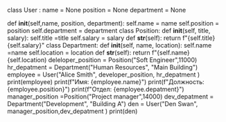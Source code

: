 class User :
  name = None
  position = None
  department = None

  def __init__(self,name, position, department):
    self.name = name
    self.position = position
    self.department = department
class Position:
    def __init__(self, title, salary):
        self.title =title
        self.salary = salary
    def __str__(self):
    return f"{self.title} {self.salary}"
class Department:
    def __init__(self, name, location):
        self.name =name
        self.location = location
    def __str__(self):
        return f"{self.name} {self.location)
deleloper_position = Position("Soft Engineer",11000)
hr_depatment = Department("Human Resources", "Main Building")
employee = User("Alice Smith", developer_position, hr_depatment )
print(employee)
print(f"Имя: {employee.name}")
print(f"Должность: {employee.position}")
print(f"Отдел: {employee.depatment}")
manager_position =Position("Project manager",14000)
dev_depatment = Department("Development", "Building A")
den = User("Den Swan", manager_position,dev_depatment )
print(den)
